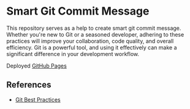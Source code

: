 # Smart Git Commit Message

This repository serves as a help to create
smart git
commit message. Whether you're new to Git or a seasoned
developer, adhering to these practices will improve your
collaboration, code quality, and overall efficiency. Git is a powerful tool, and using it effectively can make a
significant difference in your development workflow.

Deployed [GitHub Pages](https://lucapascucci.github.io/smart-git-commit-message/)

## References

- [Git Best Practices](https://github.com/Aditi3/git-best-practices)
